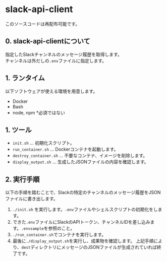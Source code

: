 # slack-api-client
このソースコードは再配布可能です。

## 0. slack-api-clientについて
指定したSlackチャンネルのメッセージ履歴を取得します。  
チャンネルは外だしの`.env`ファイルに指定します。

## 1. ランタイム
以下ソフトウェアが使える環境を用意します。
- Docker 
- Bash
- node, npm *必須ではない

## 1. ツール
- `init.sh` ... 初期化スクリプト。
- `run_container.sh` ... Dockerコンテナを起動します。
- `destroy_container.sh` ... 不要なコンテナ、イメージを削除します。
- `display_output.sh` ... 生成したJSONファイルの内容を確認します。

## 2. 実行手順
以下の手順を踏むことで、Slackの特定のチャンネルのメッセージ履歴をJSONファイルに書き出します。
1.  `./init.sh` を実行します。`.env`ファイルやシェルスクリプトの初期化をします。
2.  できた`.env`ファイルにSlackのAPIトークン、チャンネルIDを差し込みます。`.envsample`を参照のこと。
3.  `./run_container.sh`でコンテナを実行します。
4. 最後に`./display_output.sh`を実行し、成果物を確認します。
上記手順により、`dest`ディレクトリにメッセージのJSONファイルが生成されていれば終了です。